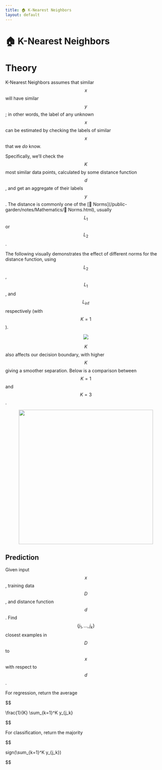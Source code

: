 ```yaml
---
title: 🏠 K-Nearest Neighbors
layout: default
---
```


# 🏠 K-Nearest Neighbors

# Theory
K-Nearest Neighbors assumes that similar $$x$$ will have similar $$y$$; in other words, the label of any unknown $$x$$ can be estimated by checking the labels of similar $$x$$ that we _do_ know.

Specifically, we’ll check the $$K$$ most similar data points, calculated by some distance function $$d$$, and get an aggregate of their labels $$y$$. The distance is commonly one of the [📌 Norms](/public-garden/notes/Mathematics/📌 Norms.html), usually $$L_1$$ or $$L_2$$.

The following visually demonstrates the effect of different norms for the distance function, using $$L_2$$, $$L_1$$, and $$L_{\inf}$$ respectively (with $$K = 1$$).

<div style="text-align:center">
<img src="{{ site.url }}{{ site.baseurl }}/notes/Attachments/20221229103203.png?raw=true"/>
</div>

$$K$$ also affects our decision boundary, with higher $$K$$ giving a smoother separation. Below is a comparison between $$K=1$$ and $$K = 3$$.

<div style="text-align:center">
<img src="{{ site.url }}{{ site.baseurl }}/notes/Attachments/20221229103204.png?raw=true" width="420"/>
</div>


## Prediction
Given input $$x$$, training data $$D$$, and distance function $$d$$. Find $$\{j_1, \dots, j_k\}$$ closest examples in $$D$$ to $$x$$ with respect to $$d$$.

For regression, return the average 

$$

\frac{1}{K} \sum_{k=1}^K y_{j_k}

$$

For classification, return the majority 

$$

sign(\sum_{k=1}^K y_{j_k})

$$

